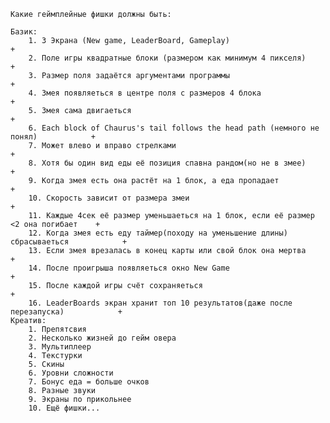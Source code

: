     Какие геймплейные фишки должны быть:

    Базик:
        1. 3 Экрана (New game, LeaderBoard, Gameplay)                                       +
        2. Поле игры квадратные блоки (размером как минимум 4 пикселя)                      +
        3. Размер поля задаётся аргументами программы                                       +
        4. Змея появляеться в центре поля с размеров 4 блока                                +
        5. Змея сама двигаеться                                                             +
        6. Each block of Chaurus's tail follows the head path (немного не понял)            +
        7. Может влево и вправо стрелками                                                   +
        8. Хотя бы один вид еды её позиция спавна рандом(но не в змее)                      +
        9. Когда змея есть она растёт на 1 блок, а еда пропадает                            +
        10. Скорость зависит от размера змеи                                                +
        11. Каждые 4сек её размер уменьшаеться на 1 блок, если её размер <2 она погибает    +
        12. Когда змея есть еду таймер(походу на уменьшение длины) сбрасываеться            +
        13. Если змея врезалась в конец карты или свой блок она мертва                      +
        14. После проигрыша появляеться окно New Game                                       +
        15. После каждой игры счёт сохраняеться                                             +
        16. LeaderBoards экран хранит топ 10 результатов(даже после перезапуска)            +
    Креатив:
        1. Препятсвия
        2. Несколько жизней до гейм овера
        3. Мультиплеер
        4. Текстурки
        5. Скины
        6. Уровни сложности
        7. Бонус еда = больше очков
        8. Разные звуки
        9. Экраны по прикольнее
        10. Ещё фишки... 
